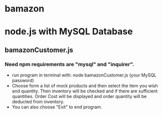 # bamazon
# node.js with MySQL Database

## bamazonCustomer.js

### Need npm requirements are "mysql" and "inquirer".
* run program in terminal with: node bamazonCustomer.js (your MySQL password)
* Choose form a list of mock products and then select the item you wish and quantity. Then inventory will be checked and if there are sufficient quantities. Order Cost will be displayed and order quantity will be deducted from inventory.
* You can also choose "Exit" to end program.  